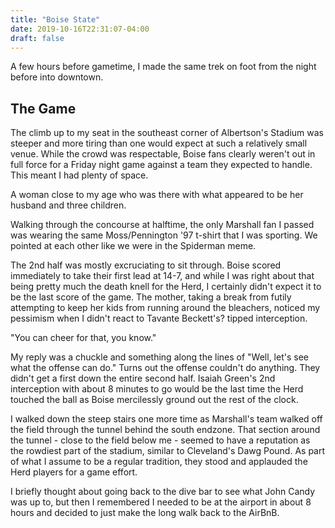 ```yaml
---
title: "Boise State"
date: 2019-10-16T22:31:07-04:00
draft: false
---
```


A few hours before gametime, I made the same trek on foot from the night before into downtown. 

## The Game

The climb up to my seat in the southeast corner of Albertson's Stadium was steeper and more tiring than one would expect at such a relatively small venue. While the crowd was respectable, Boise fans clearly weren't out in full force for a Friday night game against a team they expected to handle. This meant I had plenty of space. 

A woman close to my age who was there with what appeared to be her husband and three children. 

Walking through the concourse at halftime, the only Marshall fan I passed was wearing the same Moss/Pennington '97 t-shirt that I was sporting. We pointed at each other like we were in the Spiderman meme.

The 2nd half was mostly excruciating to sit through. Boise scored immediately to take their first lead at 14-7, and while I was right about that being pretty much the death knell for the Herd, I certainly didn't expect it to be the last score of the game. The mother, taking a break from futily attempting to keep her kids from running around the bleachers, noticed my pessimism when I didn't react to Tavante Beckett's? tipped interception.

"You can cheer for that, you know." 

My reply was a chuckle and something along the lines of "Well, let's see what the offense can do." Turns out the offense couldn't do anything. They didn't get a first down the entire second half. Isaiah Green's 2nd interception with about 8 minutes to go would be the last time the Herd touched the ball as Boise mercilessly ground out the rest of the clock.

I walked down the steep stairs one more time as Marshall's team walked off the field through the tunnel behind the south endzone. That section around the tunnel - close to the field below me - seemed to have a reputation as the rowdiest part of the stadium, similar to Cleveland's Dawg Pound. As part of what I assume to be a regular tradition, they stood and applauded the Herd players for a game effort.

I briefly thought about going back to the dive bar to see what John Candy was up to, but then I remembered I needed to be at the airport in about 8 hours and decided to just make the long walk back to the AirBnB.